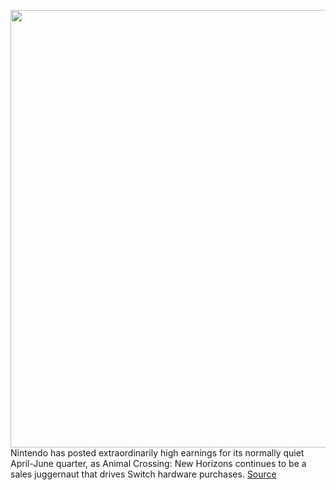 <img src='https://cdn.vox-cdn.com/thumbor/8EY4TnYJN_3a2FrAxtZZp5hptKk=/0x0:2040x1360/1200x800/filters:focal(857x517:1183x843)/cdn.vox-cdn.com/uploads/chorus_image/image/67163727/jbareham_1492_170228_0132.0.0.jpg' width='700px' /><br/>
Nintendo has posted extraordinarily high earnings for its normally quiet April-June quarter, as Animal Crossing: New Horizons continues to be a sales juggernaut that drives Switch hardware purchases.
<a href='https://www.theverge.com/2020/8/6/21356750/nintendo-earnings-q1-2020-switch-animal-crossing-sales'> Source <a/>